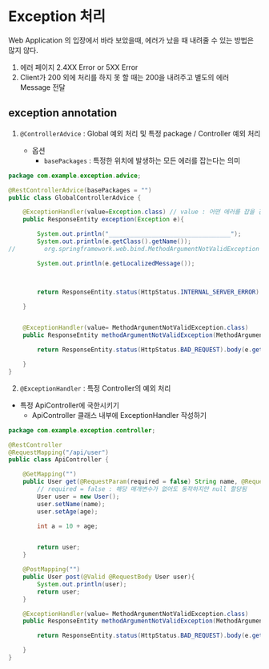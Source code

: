 # Exception 처리

Web Application 의 입장에서 바라 보았을때, 에러가 났을 때 내려줄 수 있는 방법은 많지 않다.

1. 에러 페이지
2.4XX Error or 5XX Error
3. Client가 200 외에 처리를 하지 못 할 때는 200을 내려주고 별도의 에러 Message 전달

## exception annotation

1. `@ControllerAdvice` : Global 예외 처리 및 특정 package / Controller 예외 처리

    - 옵션
        - `basePackages` : 특정한 위치에  발생하는 모든 에러를 잡는다는 의미

```java
package com.example.exception.advice;

@RestControllerAdvice(basePackages = "")
public class GlobalControllerAdvice {

    @ExceptionHandler(value=Exception.class) // value : 어떤 에러를 잡을 건지 작성하는 부분(Exception.class : 모든 예외를 의미)
    public ResponseEntity exception(Exception e){

        System.out.println("__________________________________");
        System.out.println(e.getClass().getName());
//        org.springframework.web.bind.MethodArgumentNotValidException

        System.out.println(e.getLocalizedMessage());



        return ResponseEntity.status(HttpStatus.INTERNAL_SERVER_ERROR).body("");

    }


    @ExceptionHandler(value= MethodArgumentNotValidException.class)
    public ResponseEntity methodArgumentNotValidException(MethodArgumentNotValidException e){

        return ResponseEntity.status(HttpStatus.BAD_REQUEST).body(e.getMessage());

    }
}


```

2. `@ExceptionHandler` : 특정 Controller의 예외 처리


- 특정 ApiController에 국한시키기
    -  ApiController 클래스 내부에 ExceptionHandler 작성하기

```java
package com.example.exception.controller;

@RestController
@RequestMapping("/api/user")
public class ApiController {

    @GetMapping("")
    public User get(@RequestParam(required = false) String name, @RequestParam(required = false) Integer age){
        // required = false : 해당 매개변수가 없어도 동작하지만 null 할당됨
        User user = new User();
        user.setName(name);
        user.setAge(age);

        int a = 10 + age;


        return user;
    }

    @PostMapping("")
    public User post(@Valid @RequestBody User user){
        System.out.println(user);
        return user;
    }

    @ExceptionHandler(value= MethodArgumentNotValidException.class)
    public ResponseEntity methodArgumentNotValidException(MethodArgumentNotValidException e){

        return ResponseEntity.status(HttpStatus.BAD_REQUEST).body(e.getMessage());

    }
}

```

